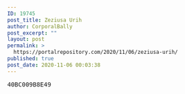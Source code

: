 ```yaml
---
ID: 19745
post_title: Zeziusa Urih
author: CorporalBally
post_excerpt: ""
layout: post
permalink: >
  https://portalrepository.com/2020/11/06/zeziusa-urih/
published: true
post_date: 2020-11-06 00:03:38
---
```

<pre>40BC009B8E49</pre>
